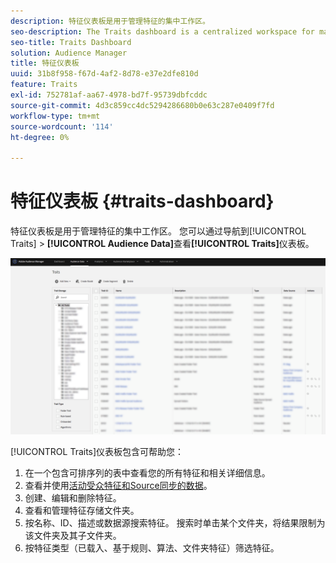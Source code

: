 ```yaml
---
description: 特征仪表板是用于管理特征的集中工作区。
seo-description: The Traits dashboard is a centralized workspace for managing traits.
seo-title: Traits Dashboard
solution: Audience Manager
title: 特征仪表板
uuid: 31b8f958-f67d-4af2-8d78-e37e2dfe810d
feature: Traits
exl-id: 752781af-aa67-4978-bd7f-95739dbfcddc
source-git-commit: 4d3c859cc4dc5294286680b0e63c287e0409f7fd
workflow-type: tm+mt
source-wordcount: '114'
ht-degree: 0%

---
```


# 特征仪表板 {#traits-dashboard}

特征仪表板是用于管理特征的集中工作区。 您可以通过导航到[!UICONTROL Traits] > **[!UICONTROL Audience Data]**&#x200B;查看&#x200B;**[!UICONTROL Traits]**&#x200B;仪表板。

![](assets/traits-dashboard.png)

<!-- c_tb_dashboard.xml -->

[!UICONTROL Traits]仪表板包含可帮助您：

1. 在一个包含可排序列的表中查看您的所有特征和相关详细信息。
2. 查看并使用[活动受众特征和Source同步的数据](../../features/traits/client-activity-synced-audience-traits.md)。
3. 创建、编辑和删除特征。
4. 查看和管理特征存储文件夹。
5. 按名称、ID、描述或数据源搜索特征。 搜索时单击某个文件夹，将结果限制为该文件夹及其子文件夹。
6. 按特征类型（已载入、基于规则、算法、文件夹特征）筛选特征。
